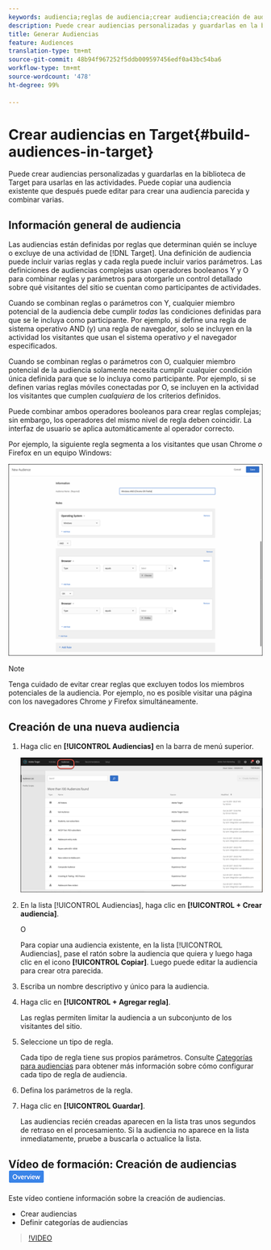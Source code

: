 ```yaml
---
keywords: audiencia;reglas de audiencia;crear audiencia;creación de audiencia
description: Puede crear audiencias personalizadas y guardarlas en la biblioteca de Target para usarlas en las actividades. Puede copiar una audiencia existente que después puede editar para crear una audiencia parecida y combinar varias.
title: Generar Audiencias
feature: Audiences
translation-type: tm+mt
source-git-commit: 48b94f967252f5ddb009597456edf0a43bc54ba6
workflow-type: tm+mt
source-wordcount: '478'
ht-degree: 99%

---
```



# Crear audiencias en Target{#build-audiences-in-target}

Puede crear audiencias personalizadas y guardarlas en la biblioteca de Target para usarlas en las actividades. Puede copiar una audiencia existente que después puede editar para crear una audiencia parecida y combinar varias.

## Información general de audiencia

Las audiencias están definidas por reglas que determinan quién se incluye o excluye de una actividad de [!DNL Target]. Una definición de audiencia puede incluir varias reglas y cada regla puede incluir varios parámetros. Las definiciones de audiencias complejas usan operadores booleanos Y y O para combinar reglas y parámetros para otorgarle un control detallado sobre qué visitantes del sitio se cuentan como participantes de actividades.

Cuando se combinan reglas o parámetros con Y, cualquier miembro potencial de la audiencia debe cumplir *todas* las condiciones definidas para que se le incluya como participante. Por ejemplo, si define una regla de sistema operativo AND (y) una regla de navegador, solo se incluyen en la actividad los visitantes que usan el sistema operativo *y* el navegador especificados.

Cuando se combinan reglas o parámetros con O, cualquier miembro potencial de la audiencia solamente necesita cumplir cualquier condición única definida para que se lo incluya como participante. Por ejemplo, si se definen varias reglas móviles conectadas por O, se incluyen en la actividad los visitantes que cumplen *cualquiera* de los criterios definidos.

Puede combinar ambos operadores booleanos para crear reglas complejas; sin embargo, los operadores del mismo nivel de regla deben coincidir. La interfaz de usuario se aplica automáticamente al operador correcto.

Por ejemplo, la siguiente regla segmenta a los visitantes que usan Chrome *o* Firefox en un equipo Windows:

![Crear audiencia](assets/audience_create.png)

>[!NOTE]
>
>Tenga cuidado de evitar crear reglas que excluyen todos los miembros potenciales de la audiencia. Por ejemplo, no es posible visitar una página con los navegadores Chrome *y* Firefox simultáneamente.

## Creación de una nueva audiencia

1. Haga clic en **[!UICONTROL Audiencias]** en la barra de menú superior.

   ![](assets/audiences_list.png)

1. En la lista [!UICONTROL Audiencias], haga clic en **[!UICONTROL + Crear audiencia]**.

   O

   Para copiar una audiencia existente, en la lista [!UICONTROL Audiencias], pase el ratón sobre la audiencia que quiera y luego haga clic en el icono **[!UICONTROL Copiar]**. Luego puede editar la audiencia para crear otra parecida.

1. Escriba un nombre descriptivo y único para la audiencia.
1. Haga clic en **[!UICONTROL + Agregar regla]**.

   Las reglas permiten limitar la audiencia a un subconjunto de los visitantes del sitio.
1. Seleccione un tipo de regla.

   Cada tipo de regla tiene sus propios parámetros. Consulte [Categorías para audiencias](/help/c-target/c-audiences/c-target-rules/target-rules.md#concept_E3A77E42F1644503A829B5107B20880D) para obtener más información sobre cómo configurar cada tipo de regla de audiencia.
1. Defina los parámetros de la regla.
1. Haga clic en **[!UICONTROL Guardar]**.

   Las audiencias recién creadas aparecen en la lista tras unos segundos de retraso en el procesamiento. Si la audiencia no aparece en la lista inmediatamente, pruebe a buscarla o actualice la lista.

## Vídeo de formación: Creación de audiencias  ![Distintivo de información general](/help/assets/overview.png)

Este vídeo contiene información sobre la creación de audiencias.

* Crear audiencias
* Definir categorías de audiencias

>[!VIDEO](https://video.tv.adobe.com/v/17392)